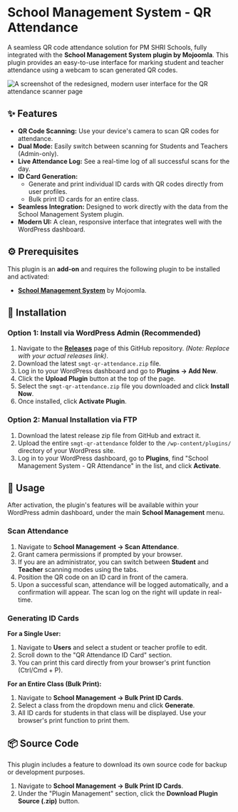 # School Management System - QR Attendance

A seamless QR code attendance solution for PM SHRI Schools, fully integrated with the **School Management System plugin by Mojoomla**. This plugin provides an easy-to-use interface for marking student and teacher attendance using a webcam to scan generated QR codes.

![A screenshot of the redesigned, modern user interface for the QR attendance scanner page](https://i.imgur.com/g8zJbLq.png)

## ✨ Features

- **QR Code Scanning:** Use your device's camera to scan QR codes for attendance.
- **Dual Mode:** Easily switch between scanning for Students and Teachers (Admin-only).
- **Live Attendance Log:** See a real-time log of all successful scans for the day.
- **ID Card Generation:**
    - Generate and print individual ID cards with QR codes directly from user profiles.
    - Bulk print ID cards for an entire class.
- **Seamless Integration:** Designed to work directly with the data from the School Management System plugin.
- **Modern UI:** A clean, responsive interface that integrates well with the WordPress dashboard.

## ⚙️ Prerequisites

This plugin is an **add-on** and requires the following plugin to be installed and activated:

- **[School Management System](https://codecanyon.net/item/school-management-system-for-wordpress/11441542)** by Mojoomla.

## 🚀 Installation

### Option 1: Install via WordPress Admin (Recommended)

1.  Navigate to the **[Releases](https://github.com/your-username/your-repo-name/releases)** page of this GitHub repository. *(Note: Replace with your actual releases link)*.
2.  Download the latest `smgt-qr-attendance.zip` file.
3.  Log in to your WordPress dashboard and go to **Plugins → Add New**.
4.  Click the **Upload Plugin** button at the top of the page.
5.  Select the `smgt-qr-attendance.zip` file you downloaded and click **Install Now**.
6.  Once installed, click **Activate Plugin**.

### Option 2: Manual Installation via FTP

1.  Download the latest release zip file from GitHub and extract it.
2.  Upload the entire `smgt-qr-attendance` folder to the `/wp-content/plugins/` directory of your WordPress site.
3.  Log in to your WordPress dashboard, go to **Plugins**, find "School Management System - QR Attendance" in the list, and click **Activate**.

## 📖 Usage

After activation, the plugin's features will be available within your WordPress admin dashboard, under the main **School Management** menu.

### Scan Attendance

1.  Navigate to **School Management → Scan Attendance**.
2.  Grant camera permissions if prompted by your browser.
3.  If you are an administrator, you can switch between **Student** and **Teacher** scanning modes using the tabs.
4.  Position the QR code on an ID card in front of the camera.
5.  Upon a successful scan, attendance will be logged automatically, and a confirmation will appear. The scan log on the right will update in real-time.

### Generating ID Cards

**For a Single User:**

1.  Navigate to **Users** and select a student or teacher profile to edit.
2.  Scroll down to the "QR Attendance ID Card" section.
3.  You can print this card directly from your browser's print function (Ctrl/Cmd + P).

**For an Entire Class (Bulk Print):**

1.  Navigate to **School Management → Bulk Print ID Cards**.
2.  Select a class from the dropdown menu and click **Generate**.
3.  All ID cards for students in that class will be displayed. Use your browser's print function to print them.

## 📦 Source Code

This plugin includes a feature to download its own source code for backup or development purposes.

1.  Navigate to **School Management → Bulk Print ID Cards**.
2.  Under the "Plugin Management" section, click the **Download Plugin Source (.zip)** button.
